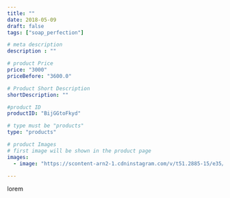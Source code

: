 ```yaml
---
title: ""
date: 2018-05-09
draft: false
tags: ["soap_perfection"]

# meta description
description : ""

# product Price
price: "3000"
priceBefore: "3600.0"

# Product Short Description
shortDescription: ""

#product ID
productID: "BijGGtoFkyd"

# type must be "products"
type: "products"

# product Images
# first image will be shown in the product page
images:
  - image: "https://scontent-arn2-1.cdninstagram.com/v/t51.2885-15/e35/31248060_200280593793210_1687344388327342080_n.jpg?se=7&tp=1&_nc_ht=scontent-arn2-1.cdninstagram.com&_nc_cat=106&_nc_ohc=ZCAL0F10jV8AX9gzEDp&ccb=7-4&oh=216d69d245bc6a28814c6c3e2d5d7507&oe=60826341&ig_cache_key=MTc3NTI4OTUyNzcwMDk2NjU1Nw%3D%3D.2-ccb7-4"

---
```

lorem
